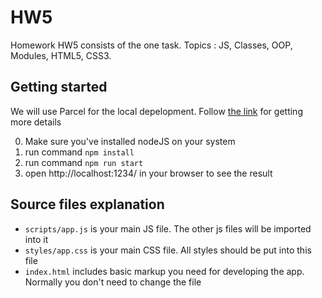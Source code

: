 # HW5
Homework HW5 consists of the one task.
Topics : JS, Classes, OOP, Modules, HTML5, CSS3.


## Getting started
We will use Parcel for the local depelopment. Follow [the link](https://parceljs.org/getting-started/webapp/) for getting more details

0. Make sure you've installed nodeJS on your system
1. run command `npm install`
2. run command `npm run start`
3. open http://localhost:1234/ in your browser to see the result


## Source files explanation
- `scripts/app.js` is your main JS file. The other js files will be imported into it
- `styles/app.css` is your main CSS file. All styles should be put into this file
- `index.html` includes basic markup you need for developing the app. Normally you don't need to change the file


